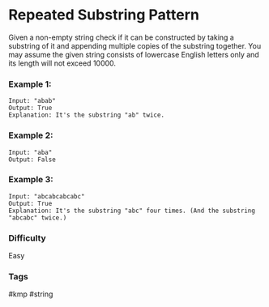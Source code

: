 # Repeated Substring Pattern

Given a non-empty string check if it can be constructed by taking a substring of it and appending multiple copies of the substring together. You may assume the given string consists of lowercase English letters only and its length will not exceed 10000.

### Example 1:

```
Input: "abab"
Output: True
Explanation: It's the substring "ab" twice.
```

### Example 2:

```
Input: "aba"
Output: False
```

### Example 3:

```
Input: "abcabcabcabc"
Output: True
Explanation: It's the substring "abc" four times. (And the substring "abcabc" twice.)
```

### Difficulty

Easy

### Tags

#kmp #string
